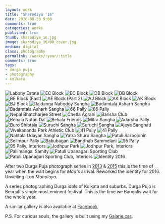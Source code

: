 ```yaml
---
layout: work
title: "Sharodiya '16"
date: 2016-09-30 9:00
comments: true
categories: works
published: true
thumb: sharodiya_16.jpg
image: sharodiya_16/00_cover.jpg
medium: digital
class: photography
permalink: /works/:year/:title
comments: true
tags:
- durga puja
- photography
- kolkata
---
```


<p>
  <div class="fotorama" data-keyboard="true" data-arrows="true" data-click="true" data-swipe="true" data-autoplay="true" data-loop="true" data-allowfullscreen="native">
      <img src="/images/works/sharodiya_16/43_labony.jpg" alt="Labony Estate" data-caption="Labony Estate">
      <img src="/images/works/sharodiya_16/42_ec_block.jpg" alt="EC Block" data-caption="EC Block">
      <img src="/images/works/sharodiya_16/41_ec_block.jpg" alt="EC Block" data-caption="EC Block, Pandal">
      <img src="/images/works/sharodiya_16/40_db_block.jpg" alt="DB Block" data-caption="DB Block">
      <img src="/images/works/sharodiya_16/39_db_block.jpg" alt="DB Block" data-caption="DB Block, Interiors">
      <img src="/images/works/sharodiya_16/38_be_block_east.jpg" alt="BE Block (East)" data-caption="BE Block (East)">
      <img src="/images/works/sharodiya_16/37_ae_block_part_2.jpg" alt="AE Block (Part 2)" data-caption="AE Block (Part 2)">
      <img src="/images/works/sharodiya_16/36_aj_block.jpg" alt="AJ Block" data-caption="AJ Block">
      <img src="/images/works/sharodiya_16/35_ak_block.jpg" alt="AK Block" data-caption="AK Block">
      <img src="/images/works/sharodiya_16/34_ak_block.jpg" alt="AK Block" data-caption="AK Block, Interiors">
      <img src="/images/works/sharodiya_16/33_bj_block.jpg" alt="BJ Block" data-caption="BJ Block">
      <img src="/images/works/sharodiya_16/32_rajdanga_nabodoy_sangha.jpg" alt="Rajdanga Nabodoy Sangha" data-caption="Rajdanga Nabodoy Sangha">
      <img src="/images/works/sharodiya_16/31_badamtala_asharh_sangha.jpg" alt="Badamtala Asharh Sangha" data-caption="Badamtala Asharh Sangha, Interiors">
      <img src="/images/works/sharodiya_16/30_badamtala_asharh_sangha.jpg" alt="Badamtala Asharh Sangha" data-caption="Badamtala Asharh Sangha">
      <img src="/images/works/sharodiya_16/29_66_pally.jpg" alt="66 Pally" data-caption="66 Pally">
      <img src="/images/works/sharodiya_16/28_66_pally.jpg" alt="66 Pally" data-caption="66 Pally, Pandal">
      <img src="/images/works/sharodiya_16/27_nepal_bhatcharjee_street.jpg" alt="Nepal Bhatcharjee Street" data-caption="Nepal Bhatcharjee Street">
      <img src="/images/works/sharodiya_16/26_chetla_agrani.jpg" alt="Chetla Agrani" data-caption="Chetla Agrani">
      <img src="/images/works/sharodiya_16/25_barisha_club.jpg" alt="Barisha Club" data-caption="Barisha Club">
      <img src="/images/works/sharodiya_16/24_behala_nutan_dal.jpg" alt="Behala Nutan Dal" data-caption="Behala Nutan Dal">
      <img src="/images/works/sharodiya_16/23_behala_friends.jpg" alt="Behala Friends" data-caption="Behala Friends">
      <img src="/images/works/sharodiya_16/22_mitra_sangha_behala.jpg" alt="Mitra Sangha" data-caption="Mitra Sangha">
      <img src="/images/works/sharodiya_16/21_adarsha_pally.jpg" alt="Adarsha Pally" data-caption="Adarsha Pally">
      <img src="/images/works/sharodiya_16/20_buro_shibtala.jpg" alt="Buro Shibtala" data-caption="Buro Shibtala">
      <img src="/images/works/sharodiya_16/19_suruchi_sangha.jpg" alt="Suruchi Sangha" data-caption="Suruchi Sangha">
      <img src="/images/works/sharodiya_16/18_suruchi_sangha.jpg" alt="Suruchi Sangha" data-caption="Suruchi Sangha, Interiors">
      <img src="/images/works/sharodiya_16/17_ajeya_sanghati.jpg" alt="Ajeya Sanghati" data-caption="Ajeya Sanghati">
      <img src="/images/works/sharodiya_16/16_vivekananda_park_athletic_club.jpg" alt="Vivekananda Park Athletic Club" data-caption="Vivekananda Park Athletic Club">
      <img src="/images/works/sharodiya_16/15_41_pally.jpg" alt="41 Pally" data-caption="41 Pally">
      <img src="/images/works/sharodiya_16/14_41_pally.jpg" alt="41 Pally" data-caption="41 Pally, Pandal">
      <img src="/images/works/sharodiya_16/13_naktala_udayan.jpg" alt="Naktala Udayan Sangha" data-caption="Naktala Udayan Sangha">
      <img src="/images/works/sharodiya_16/12_yatra_shuru_shangha.jpg" alt="Yatra Shuru Sangha" data-caption="Yatra Shuru Sangha">
      <img src="/images/works/sharodiya_16/11_patuli_sarbojonin.jpg" alt="Patuli Sarbojonin" data-caption="Patuli Sarbojonin">
      <img src="/images/works/sharodiya_16/10_selimpur_pally.jpg" alt="Selimpur Pally" data-caption="Selimpur Pally">
      <img src="/images/works/sharodiya_16/09_babubagan.jpg" alt="Babubagan" data-caption="Babubagan">
      <img src="/images/works/sharodiya_16/08_bandhab_sammelani.jpg" alt="Bandhab Sammelani" data-caption="Bandhab Sammelani">
      <img src="/images/works/sharodiya_16/07_95_pally.jpg" alt="95 Pally" data-caption="95 Pally">
      <img src="/images/works/sharodiya_16/06_95_pally.jpg" alt="95 Pally, Interiors" data-caption="95 Pally, Interiors">
      <img src="/images/works/sharodiya_16/05_jodhpur_park.jpg" alt="Jodhpur Park" data-caption="Jodhpur Park">
      <img src="/images/works/sharodiya_16/04_jodhpur_park.jpg" alt="Jodhpur Park, Interiors" data-caption="Jodhpur Park, Interiors">
      <img src="/images/works/sharodiya_16/03_pallimangal.jpg" alt="Pallimangal Samity" data-caption="Pallimangal Samity">
      <img src="/images/works/sharodiya_16/02_patuli.jpg" alt="Patuli Upanagari Sporting Club" data-caption="Patuli Upanagari Sporting Club">
      <img src="/images/works/sharodiya_16/01_patuli.jpg" alt="Patuli Upanagari Sporting Club, Interiors" data-caption="Patuli Upanagari Sporting Club, Interiors">
      <img src="/images/works/sharodiya_16/00_cover.jpg" alt="Identity 2016" data-caption="Identity 2016">
  </div>
</p>

After two Durga Puja photograph series in [2013](http://upamanyu.in/works/2013/sharodiya-13/) & [2015](http://upamanyu.in/works/2015/sharodiya-15/) this is the time of year when the wait begins for _Maa's_ arrival. Reworked the identity for 2016. Unveiling it on _Mahalaya_.

A series photographing Durga idols of Kolkata and suburbs. Durga Pujo is Bengali's single most eminent festival. This is the time we Bangalis wait for the whole year.

A similar gallery is also available at <a href="https://www.facebook.com/media/set/?set=a.1226987937361376.1073741846.100001505433242&type=1&l=aa9dad0bc1" target="_blank">Facebook</a> 

P.S. For curious souls, the gallery is built using my [Galarie.css](http://upamanyu.in/galarie-css/).